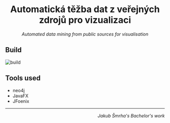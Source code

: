 <div style="text-align: center;">
<h1>Automatická těžba dat z veřejných zdrojů pro vizualizaci</h1>
<i>Automated data mining from public sources for visualisation</i>
</div>

## Build

![build](https://github.com/Doomshade/DataMining/actions/workflows/gradle.yml/badge.svg)

## Tools used

- neo4j
- JavaFX
- JFoenix

---
<div style="text-align: right;"><i>Jakub Šmrha's Bachelor's work</i></div>
